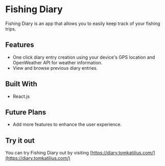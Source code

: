 # Fishing Diary

Fishing Diary is an app that allows you to easily keep track of your fishing trips. 

## Features

- One click diary entry creation using your device's GPS location and OpenWeather API for weather information.
- View and browse previous diary entries.

## Built With

- React.js

## Future Plans

- Add more features to enhance the user experience.

## Try it out

You can try Fishing Diary out by visiting [https://diary.tomkatilius.com/](https://diary.tomkatilius.com/)